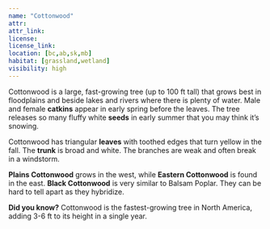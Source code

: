 ```yaml
--- 
name: "Cottonwood"
attr: 
attr_link: 
license: 
license_link: 
location: [bc,ab,sk,mb]
habitat: [grassland,wetland]
visibility: high 
---
```

Cottonwood is a large, fast-growing tree (up to 100 ft tall) that grows best in floodplains and beside lakes and rivers where there is plenty of water. Male and female **catkins** appear in early spring before the leaves. The tree releases so many fluffy white **seeds** in early summer that you may think it’s snowing. 

Cottonwood has triangular **leaves** with toothed edges that turn yellow in the fall. The **trunk** is broad and white.  The branches are weak and often break in a windstorm.

**Plains Cottonwood** grows in the west, while **Eastern Cottonwood** is found in the east.  **Black Cottonwood** is very similar to Balsam Poplar. They can be hard to tell apart as they hybridize.

**Did you know?** Cottonwood is the fastest-growing tree in North America, adding 3-6 ft to its height in a single year.
